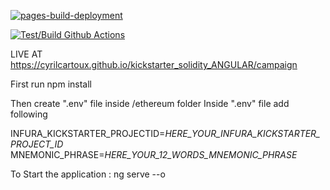 [![pages-build-deployment](https://github.com/CyrilCartoux/c/actions/workflows/pages/pages-build-deployment/badge.svg)](https://github.com/CyrilCartoux/kickstarter_solidity_ANGULAR/actions/workflows/pages/pages-build-deployment)

[![Test/Build Github Actions](https://github.com/CyrilCartoux/kickstarter_solidity_ANGULAR/actions/workflows/main.yml/badge.svg)](https://github.com/CyrilCartoux/kickstarter_solidity_ANGULAR/actions/workflows/main.yml)

LIVE AT https://cyrilcartoux.github.io/kickstarter_solidity_ANGULAR/campaign

First run 
npm install

Then
create ".env" file inside /ethereum folder
Inside ".env" file add following 

INFURA_KICKSTARTER_PROJECTID=*HERE_YOUR_INFURA_KICKSTARTER_PROJECT_ID*
MNEMONIC_PHRASE=*HERE_YOUR_12_WORDS_MNEMONIC_PHRASE*

To Start the application : ng serve --o
